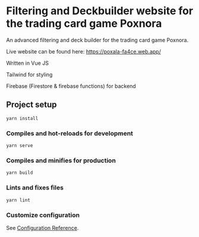 # Filtering and Deckbuilder website for the trading card game Poxnora

An advanced filtering and deck builder for the trading card game Poxnora.

Live website can be found here: https://poxala-fa4ce.web.app/


Written in Vue JS

Tailwind for styling

Firebase (Firestore & firebase functions) for backend




## Project setup
```
yarn install
```

### Compiles and hot-reloads for development
```
yarn serve
```

### Compiles and minifies for production
```
yarn build
```

### Lints and fixes files
```
yarn lint
```

### Customize configuration
See [Configuration Reference](https://cli.vuejs.org/config/).
